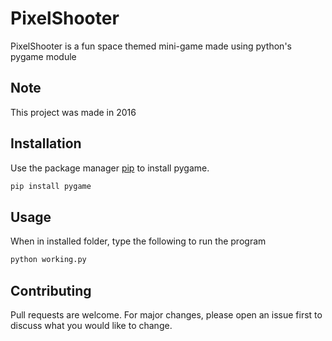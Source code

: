 # PixelShooter

PixelShooter is a fun space themed mini-game made using python's pygame module

## Note

This project was made in 2016

## Installation

Use the package manager [pip](https://pip.pypa.io/en/stable/) to install pygame.

```bash
pip install pygame
```

## Usage

When in installed folder, type the following to run the program

```bash
python working.py
```

## Contributing
Pull requests are welcome. For major changes, please open an issue first to discuss what you would like to change.

